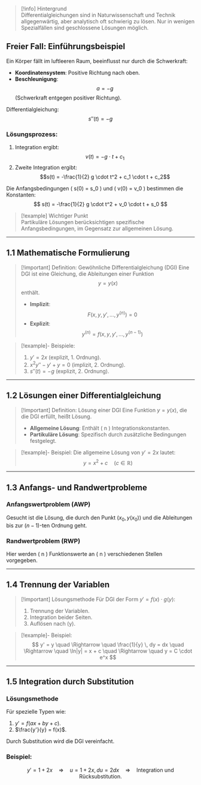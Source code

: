 > [!info] Hintergrund  
> Differentialgleichungen sind in Naturwissenschaft und Technik allgegenwärtig, aber analytisch oft schwierig zu lösen. Nur in wenigen Spezialfällen sind geschlossene Lösungen möglich.

## Freier Fall: Einführungsbeispiel
Ein Körper fällt im luftleeren Raum, beeinflusst nur durch die Schwerkraft:  
- **Koordinatensystem**: Positive Richtung nach oben.  
- **Beschleunigung**: $$a = -g$$ (Schwerkraft entgegen positiver Richtung).

Differentialgleichung:
$$
s''(t) = -g
$$

### Lösungsprozess:
1. Integration ergibt:  
   $$v(t) = -g \cdot t + c_1$$  
2. Zweite Integration ergibt:  
   $$s(t) = -\frac{1}{2} g \cdot t^2 + c_1 \cdot t + c_2$$

Die Anfangsbedingungen \( s(0) = s_0 \) und \( v(0) = v_0 \) bestimmen die Konstanten:  
$$
s(t) = -\frac{1}{2} g \cdot t^2 + v_0 \cdot t + s_0
$$

> [!example] Wichtiger Punkt  
> Partikuläre Lösungen berücksichtigen spezifische Anfangsbedingungen, im Gegensatz zur allgemeinen Lösung.

---

## 1.1 Mathematische Formulierung

> [!important] Definition: Gewöhnliche Differentialgleichung (DGl)
> Eine DGl ist eine Gleichung, die Ableitungen einer Funktion $$y = y(x)$$ enthält.  
> - **Implizit**:  
>   $$
>   F(x, y, y', \dots, y^{(n)}) = 0
>   $$  
> - **Explizit**:  
>   $$
>   y^{(n)} = f(x, y, y', \dots, y^{(n-1)})
>   $$

> [!example]- Beispiele:
> 1. $y' = 2x$ (explizit, 1. Ordnung).  
> 2. $x^2 y'' - y' + y = 0$ (implizit, 2. Ordnung).  
> 3. $s''(t) = -g$ (explizit, 2. Ordnung).  

---

## 1.2 Lösungen einer Differentialgleichung

> [!important] Definition: Lösung einer DGl
> Eine Funktion $y = y(x)$, die die DGl erfüllt, heißt Lösung.  
> - **Allgemeine Lösung**: Enthält \( n \) Integrationskonstanten.  
> - **Partikuläre Lösung**: Spezifisch durch zusätzliche Bedingungen festgelegt.

> [!example]- Beispiel:
> Die allgemeine Lösung von $y' = 2x$ lautet:
> $$
> y = x^2 + c \quad (c \in \mathbb{R})
> $$

---

## 1.3 Anfangs- und Randwertprobleme

### Anfangswertproblem (AWP)
Gesucht ist die Lösung, die durch den Punkt $(x_0, y(x_0))$ und die Ableitungen bis zur $(n-1)$-ten Ordnung geht.

### Randwertproblem (RWP)
Hier werden \( n \) Funktionswerte an \( n \) verschiedenen Stellen vorgegeben.

---

## 1.4 Trennung der Variablen

> [!important] Lösungsmethode
> Für DGl der Form $y' = f(x) \cdot g(y)$:
> 1. Trennung der Variablen.  
> 2. Integration beider Seiten.  
> 3. Auflösen nach \(y\).

> [!example]- Beispiel:
> $$
> y' = y \quad \Rightarrow \quad \frac{1}{y} \, dy = dx \quad \Rightarrow \quad \ln|y| = x + c \quad \Rightarrow \quad y = C \cdot e^x
> $$

---

## 1.5 Integration durch Substitution

### Lösungsmethode
Für spezielle Typen wie:
1. $y' = f(ax + by + c)$.  
2. $\frac{y'}{y} = f(x)$.  

Durch Substitution wird die DGl vereinfacht.

### Beispiel:
$$
y' = 1 + 2x \quad \Rightarrow \quad u = 1 + 2x, \, du = 2dx \quad \Rightarrow \quad \text{Integration und Rücksubstitution.}
$$

